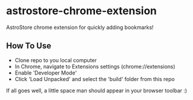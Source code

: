 # astrostore-chrome-extension
AstroStore chrome extension for quickly adding bookmarks!

## How To Use
- Clone repo to you local computer
- In Chrome, navigate to Extensions settings (chrome://extensions)
- Enable 'Developer Mode' 
- Click 'Load Unpacked' and select the 'build' folder from this repo

If all goes well, a little space man should appear in your browser toolbar :)
